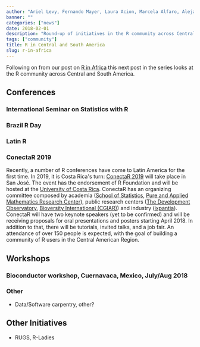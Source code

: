 ```yaml
---
author: "Ariel Levy, Fernando Mayer, Laura Acion, Marcela Alfaro, Alejandro Reyes and Heather Turner"
banner: ""
categories: ["news"]
date: 2018-02-01
description: "Round-up of initiatives in the R community across Central and South America."
tags: ["community"]
title: R in Central and South America
slug: r-in-africa
---
```


Following on from our post on [R in Africa](https://rforwards-auto.github.io/blog/2017/12/01/r-in-africa/) this 
next post in the series looks at the R community across Central and South 
America.

<!--more--> 

## Conferences

### International Seminar on Statistics with R

### Brazil R Day

### Latin R

### ConectaR 2019

Recently, a number of R conferences have come to Latin America for the first time. In 2019, it is Costa Rica's turn: [ConectaR 2019][ConectaR] will take place in San José. The event has the endorsement of R Foundation and will be hosted at the [University of Costa Rica][UCR]. ConectaR has an organizing committee composed by academia ([School of Statistics][EdE], [Pure and Applied Mathematics Research Center][CIMPA]), public research centers ([The Development Observatory][OdD], [Bioversity International (CGIAR)][CGIAR]) and industry ([ixpantia][ixp]). ConectaR will have two keynote speakers (yet to be confirmed) and will be receiving proposals for oral presentations and posters starting April 2018.  In addition to that, there will be tutorials, invited talks, and a job fair. An attendance of over 150 people is expected, with the goal of building a community of R users in the Central American Region.

[ConectaR]:(www.conectar2019.org)
[UCR]:(www.ucr.ac.cr)
[EdE]:(www.estadistica.ucr.ac.cr)
[CIMPA]:(www.cimpa.ucr.ac.cr)
[ixp]:(www.ixpantia.com)
[OdD]: (www.odd.ucr.ac.cr)
[CGIAR]:(https://www.bioversityinternational.org/)

## Workshops

### Bioconductor workshop, Cuernavaca, Mexico, July/Aug 2018

### Other

 - Data/Software carpentry, other?

## Other Initiatives

 - RUGS, R-Ladies
